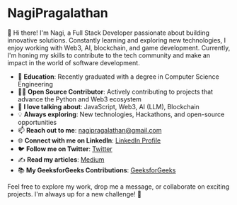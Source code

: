 # NagiPragalathan

👋 Hi there! I'm Nagi, a Full Stack Developer passionate about building innovative solutions. Constantly learning and exploring new technologies, I enjoy working with Web3, AI, blockchain, and game development. Currently, I'm honing my skills to contribute to the tech community and make an impact in the world of software development.

- 🏫 **Education**: Recently graduated with a degree in Computer Science Engineering
- 👨‍💻 **Open Source Contributor**: Actively contributing to projects that advance the Python and Web3 ecosystem
- 💬 **I love talking about**: JavaScript, Web3, AI (LLM), Blockchain
- 💡 **Always exploring**: New technologies, Hackathons, and open-source opportunities
- 📫 **Reach out to me**: nagipragalathan@gmail.com
- 🌐 **Connect with me on LinkedIn**: [LinkedIn Profile](https://www.linkedin.com/in/nagi-pragalathan/)
- 🐦 **Follow me on Twitter**: [Twitter](https://twitter.com/NagiPragalathan)
- ✍️ **Read my articles**: [Medium](https://medium.com/@nagipragalathan)
- 📚 **My GeeksforGeeks Contributions**: [GeeksforGeeks](https://www.geeksforgeeks.org/user/nagipragalathan/contributions/)

Feel free to explore my work, drop me a message, or collaborate on exciting projects. I'm always up for a new challenge! 🚀
